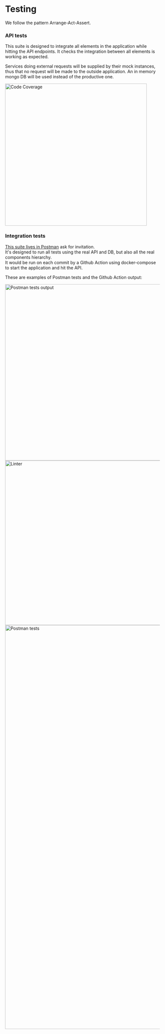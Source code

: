 # Testing 

We follow the pattern Arrange-Act-Assert.


### API tests

This suite is designed to integrate all elements in the application while hitting the API endpoints.
It checks the integration between all elements is working as expected.

Services doing external requests will be supplied by their mock instances, thus that no request will be made to the outside application. 
An in memory mongo DB will be used instead of the productive one.

<img width="461" alt="Code Coverage" src="https://github.com/GianFF/easybrokerschallenge/assets/11510367/792ac257-458d-41a3-8dea-314296bdf180">


### Integration tests

[This suite lives in Postman](https://edymberg.postman.co/workspace/Team-Workspace~c4e09567-6ae9-4192-829b-cc25a198e607/api/69ae29ee-eb52-4bf0-817d-618e28b39212) ask for invitation.   
It's designed to run all tests using the real API and DB, but also all the real components hierarchy.   
It would be run on each commit by a Github Action using docker-compose to start the application and hit the API.

These are examples of Postman tests and the Github Action output:

<img width="572" alt="Postman tests output" src="https://github.com/GianFF/easybrokerschallenge/assets/11510367/53a799e8-de83-4542-bb96-6c26456044be">


<img width="534" alt="Linter" src="https://github.com/GianFF/easybrokerschallenge/assets/11510367/17adf935-e723-4ee5-8228-b448383860f7">

<img width="1311" alt="Postman tests" src="https://github.com/GianFF/easybrokerschallenge/assets/11510367/c40ef72c-1c3b-4620-8be0-0e5b511f9fbc">
